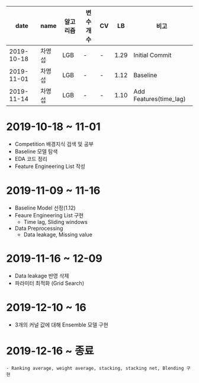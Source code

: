 | date| name | 알고리즘 | 변수개수 | CV | LB | 비고 |
|-----|------|---------|---------|----|-----|-----|
| 2019-10-18 | 차명섭 | LGB | - | - | 1.29 | Initial Commit |
| 2019-11-01 | 차명섭 | LGB | - | - | 1.12 | Baseline |
| 2019-11-14 | 차명섭 | LGB | - | - | 1.10 | Add Features(time_lag)|


# 2019-10-18 ~ 11-01
- Competition 배경지식 검색 및 공부
- Baseline 모델 탐색
- EDA 코드 정리
- Feature Engineering List 작성

# 2019-11-09 ~ 11-16
- Baseline Model 선정(1.12)
- Feaure Engineering List 구현
  - Time lag, Sliding windows
- Data Preprocessing
  - Data leakage, Missing value


# 2019-11-16 ~ 12-09
  - Data leakage 반영 삭제
  - 파라미터 최적화 (Grid Search)

# 2019-12-10 ~ 16
  - 3개의 커널 값에 대해 Ensemble 모델 구현


# 2019-12-16 ~ 종료
    - Ranking average, weight average, stacking, stacking net, Blending 구현

